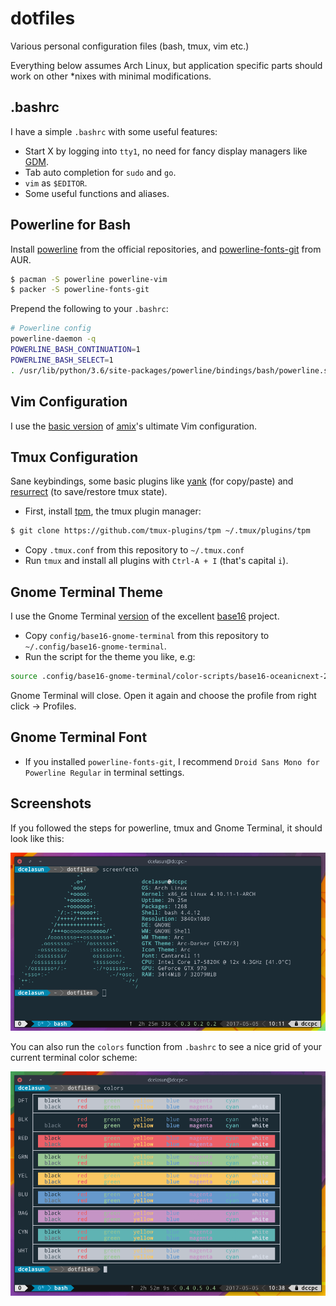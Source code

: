 # dotfiles

Various personal configuration files (bash, tmux, vim etc.)

Everything below assumes Arch Linux, but application specific parts should work on other \*nixes with minimal modifications.

## .bashrc

I have a simple `.bashrc` with some useful features:

- Start X by logging into `tty1`, no need for fancy display managers like [GDM](https://wiki.archlinux.org/index.php/GDM).
- Tab auto completion for `sudo` and `go`.
- `vim` as `$EDITOR`.
- Some useful functions and aliases.

## Powerline for Bash

Install [powerline](https://www.archlinux.org/packages/community/x86_64/powerline/) from the official repositories, and [powerline-fonts-git](https://aur.archlinux.org/packages/powerline-fonts-git/) from AUR.
```sh
$ pacman -S powerline powerline-vim
$ packer -S powerline-fonts-git
```

Prepend the following to your `.bashrc`:

```sh
# Powerline config
powerline-daemon -q
POWERLINE_BASH_CONTINUATION=1
POWERLINE_BASH_SELECT=1
. /usr/lib/python/3.6/site-packages/powerline/bindings/bash/powerline.sh
```

## Vim Configuration

I use the [basic version](https://github.com/amix/vimrc/blob/master/vimrcs/basic.vim) of [amix](https://github.com/amix/vimrc)'s ultimate Vim configuration.

## Tmux Configuration

Sane keybindings, some basic plugins like [yank](https://github.com/tmux-plugins/tmux-yank) (for copy/paste) and [resurrect](https://github.com/tmux-plugins/tmux-resurrect) (to save/restore tmux state).

- First, install [tpm](https://github.com/tmux-plugins/tpm), the tmux plugin manager:

```sh
$ git clone https://github.com/tmux-plugins/tpm ~/.tmux/plugins/tpm
```

- Copy `.tmux.conf` from this repository to `~/.tmux.conf`
- Run `tmux` and install all plugins with `Ctrl-A + I` (that's capital `i`).

## Gnome Terminal Theme

I use the Gnome Terminal [version](https://github.com/chriskempson/base16-gnome-terminal) of the excellent [base16](http://chriskempson.com/projects/base16/) project.

- Copy `config/base16-gnome-terminal` from this repository to `~/.config/base16-gnome-terminal`.
- Run the script for the theme you like, e.g:

```sh
source .config/base16-gnome-terminal/color-scripts/base16-oceanicnext-256.sh
```

Gnome Terminal will close. Open it again and choose the profile from right click -> Profiles.

## Gnome Terminal Font

- If you installed `powerline-fonts-git`, I recommend `Droid Sans Mono for Powerline Regular` in terminal settings.

## Screenshots

If you followed the steps for powerline, tmux and Gnome Terminal, it should look like this:

![Terminal](/screenshots/terminal.png?raw=true "Perfect.")

You can also run the `colors` function from `.bashrc` to see a nice grid of your current terminal color scheme:

![Colors](/screenshots/colors.png?raw=true "Color grid")
